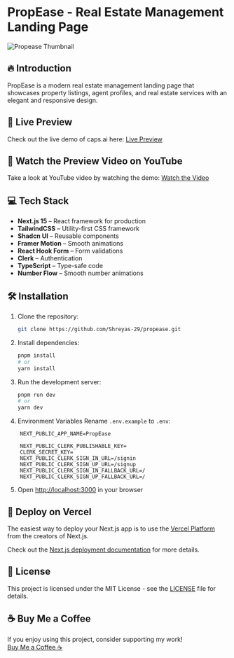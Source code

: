 
# PropEase - Real Estate Management Landing Page


<img src="https://github.com/user-attachments/assets/c5463a31-b063-4064-bc4b-0e7e3b4aa73e" alt="Propease Thumbnail">

## 🔥 Introduction

PropEase is a modern real estate management landing page that showcases property listings, agent profiles, and real estate services with an elegant and responsive design.

## 🔗 Live Preview

Check out the live demo of caps.ai here: [Live Preview](https://propease-app.vercel.app/)

## 🎥 Watch the Preview Video on YouTube

Take a look at YouTube video by watching the demo: [Watch the Video](https://youtu.be/x3Vh1tOs8j0) 

## 💻 Tech Stack

- **Next.js 15** – React framework for production
- **TailwindCSS** – Utility-first CSS framework
- **Shadcn UI** – Reusable components
- **Framer Motion** – Smooth animations
- **React Hook Form** – Form validations
- **Clerk** – Authentication
- **TypeScript** – Type-safe code
- **Number Flow** – Smooth number animations

## 🛠️ Installation

1. Clone the repository:
    ```bash
    git clone https://github.com/Shreyas-29/propease.git
    ```

2. Install dependencies:
    ```bash
    pnpm install
    # or
    yarn install
    ```

3. Run the development server:
    ```bash
    pnpm run dev
    # or
    yarn dev
    ```
4. Environment Variables
Rename `.env.example` to `.env`:

```env
    NEXT_PUBLIC_APP_NAME=PropEase

    NEXT_PUBLIC_CLERK_PUBLISHABLE_KEY=
    CLERK_SECRET_KEY=
    NEXT_PUBLIC_CLERK_SIGN_IN_URL=/signin
    NEXT_PUBLIC_CLERK_SIGN_UP_URL=/signup
    NEXT_PUBLIC_CLERK_SIGN_IN_FALLBACK_URL=/
    NEXT_PUBLIC_CLERK_SIGN_UP_FALLBACK_URL=/
```

5. Open [http://localhost:3000](http://localhost:3000) in your browser


## 🚀 Deploy on Vercel

The easiest way to deploy your Next.js app is to use the [Vercel Platform](https://vercel.com/new) from the creators of Next.js.

Check out the [Next.js deployment documentation](https://nextjs.org/docs/deployment) for more details.



## 📜 License

This project is licensed under the MIT License - see the [LICENSE](LICENSE) file for details.


## ☕ Buy Me a Coffee

If you enjoy using this project, consider supporting my work!  
[Buy Me a Coffee ☕](https://buymeacoffee.com/shreyas29)
